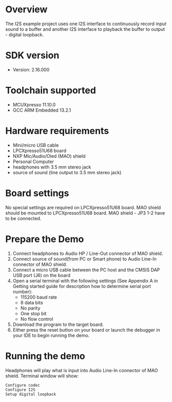 Overview
========

The I2S example project uses one I2S interface to continuously record input sound to a buffer
and another I2S interface to playback the buffer to output - digital loopback.

SDK version
===========
- Version: 2.16.000

Toolchain supported
===================
- MCUXpresso  11.10.0
- GCC ARM Embedded  13.2.1

Hardware requirements
=====================
- Mini/micro USB cable
- LPCXpresso51U68 board
- NXP Mic/Audio/Oled (MAO) shield
- Personal Computer
- headphones with 3.5 mm stereo jack
- source of sound (line output to 3.5 mm stereo jack)


Board settings
==============
No special settings are required on LPCXpresso51U68 board.
MAO shield should be mounted to LPCXpresso51U68 board.
MAO shield - JP3 1-2 have to be connected.

Prepare the Demo
================
1.  Connect headphones to Audio HP / Line-Out connector of MAO shield.
2.  Connect source of sound(from PC or Smart phone) to Audio Line-In connector of MAO shield.
3.  Connect a micro USB cable between the PC host and the CMSIS DAP USB port (J6) on the board
4.  Open a serial terminal with the following settings (See Appendix A in Getting started guide for description how to determine serial port number):
    - 115200 baud rate
    - 8 data bits
    - No parity
    - One stop bit
    - No flow control
5.  Download the program to the target board.
6.  Either press the reset button on your board or launch the debugger in your IDE to begin running the demo.

Running the demo
================
Headphones will play what is input into Audio Line-In connector of MAO shield.
Terminal window will show:
~~~~~~~~~~~~~~~~~~~~~~~~~~~~~~~~~~~
Configure codec
Configure I2S
Setup digital loopback
~~~~~~~~~~~~~~~~~~~~~~~~~~~~~~~~~~~
